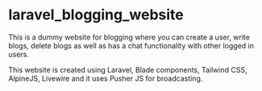 # laravel_blogging_website
This is a dummy website for blogging where you can create a user, write blogs, delete blogs as well as has a chat functionality with other logged in users.

This website is created using Laravel, Blade components, Tailwind CSS, AlpineJS, Livewire and it uses Pusher JS for broadcasting.
